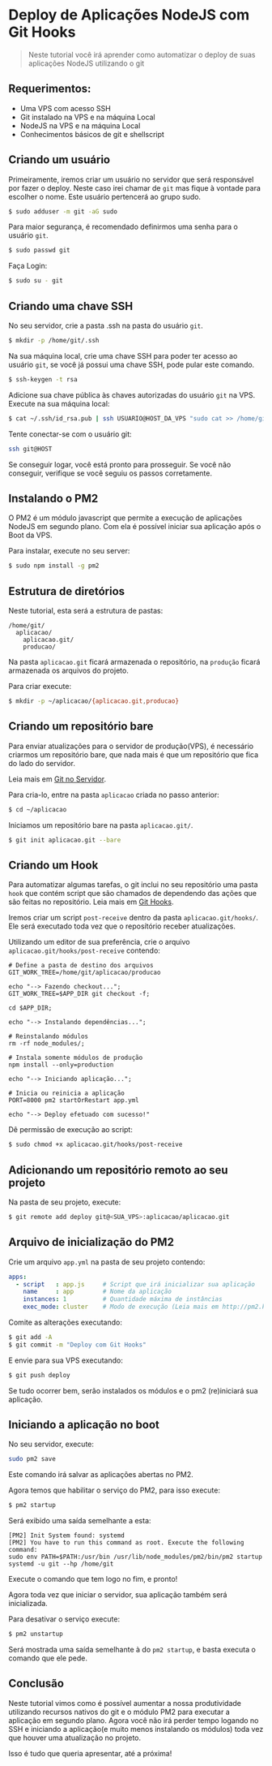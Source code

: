 # Deploy de Aplicações NodeJS com Git Hooks

> Neste tutorial você irá aprender como automatizar o deploy de suas aplicações NodeJS utilizando o git

## Requerimentos:
- Uma VPS com acesso SSH
- Git instalado na VPS e na máquina Local
- NodeJS na VPS e na máquina Local
- Conhecimentos básicos de git e shellscript

## Criando um usuário

Primeiramente, iremos criar um usuário no servidor que será responsável por fazer o deploy.
Neste caso irei chamar de `git` mas fique à vontade para escolher o nome.
Este usuário pertencerá ao grupo sudo.

```bash
$ sudo adduser -m git -aG sudo
```

Para maior segurança, é recomendado definirmos uma senha para o usuário `git`.

```bash
$ sudo passwd git
```

Faça Login:

```bash
$ sudo su - git
```

## Criando uma chave SSH

No seu servidor, crie a pasta .ssh na pasta do usuário `git`.

```bash
$ mkdir -p /home/git/.ssh
```

Na sua máquina local, crie uma chave SSH para poder ter acesso ao usuário `git`, 
se você já possui uma chave SSH, pode pular este comando.

```bash
$ ssh-keygen -t rsa
```

Adicione sua chave pública às chaves autorizadas do usuário `git` na VPS.
Execute na sua máquina local:

```bash
$ cat ~/.ssh/id_rsa.pub | ssh USUARIO@HOST_DA_VPS "sudo cat >> /home/git/.ssh/authorized_keys"
```

Tente conectar-se com o usuário git:

```bash
ssh git@HOST
```

Se conseguir logar, você está pronto para prosseguir. Se você não conseguir,
verifique se você seguiu os passos corretamente.

## Instalando o PM2

O PM2 é um módulo javascript que permite 
a execução de aplicações NodeJS em segundo plano. 
Com ela é possível iniciar sua aplicação após o Boot da VPS.

Para instalar, execute no seu server:

```bash
$ sudo npm install -g pm2
```

## Estrutura de diretórios

Neste tutorial, esta será a estrutura de pastas:
```
/home/git/
  aplicacao/
    aplicacao.git/
    producao/
```

Na pasta `aplicacao.git` ficará armazenada o repositório, 
na `produção` ficará armazenada os arquivos do projeto.

Para criar execute:

```bash
$ mkdir -p ~/aplicacao/{aplicacao.git,producao}
```

## Criando um repositório bare

Para enviar atualizações para o servidor de produção(VPS),
é necessário criarmos um repositório bare, que nada mais é 
que um repositório que fica do lado do servidor.

Leia mais em [Git no Servidor](https://git-scm.com/book/pt-br/v1/Git-no-Servidor-Configurando-o-Servidor).

Para cria-lo, entre na pasta `aplicacao` criada no passo anterior:

```bash
$ cd ~/aplicacao
```

Iniciamos um repositório bare na pasta `aplicacao.git/`.

```bash
$ git init aplicacao.git --bare
```

## Criando um Hook

Para automatizar algumas tarefas, o git inclui no seu 
repositório uma pasta `hook` que contém script que são
chamados de dependendo das ações que são feitas no repositório.
Leia mais em [Git Hooks](https://git-scm.com/book/gr/v2/Customizing-Git-Git-Hooks).

Iremos criar um script `post-receive` dentro da pasta `aplicacao.git/hooks/`.
Ele será executado toda vez que o reposítório receber atualizações.

Utilizando um editor de sua preferência, crie o arquivo `aplicacao.git/hooks/post-receive` contendo:

```shellscript
# Define a pasta de destino dos arquivos
GIT_WORK_TREE=/home/git/aplicacao/producao

echo "--> Fazendo checkout...";
GIT_WORK_TREE=$APP_DIR git checkout -f;

cd $APP_DIR;

echo "--> Instalando dependências...";

# Reinstalando módulos
rm -rf node_modules/;

# Instala somente módulos de produção
npm install --only=production

echo "--> Iniciando aplicação...";

# Inicia ou reinicia a aplicação
PORT=8000 pm2 startOrRestart app.yml

echo "--> Deploy efetuado com sucesso!"
```

Dê permissão de execução ao script:

```bash
$ sudo chmod +x aplicacao.git/hooks/post-receive
```

## Adicionando um repositório remoto ao seu projeto

Na pasta de seu projeto, execute:

```bash
$ git remote add deploy git@<SUA_VPS>:aplicacao/aplicacao.git
```

## Arquivo de inicialização do PM2

Crie um arquivo `app.yml` na pasta de seu projeto contendo:

```yml
apps:
  - script   : app.js     # Script que irá inicializar sua aplicação
    name     : app        # Nome da aplicação
    instances: 1          # Quantidade máxima de instâncias
    exec_mode: cluster    # Modo de execução (Leia mais em http://pm2.keymetrics.io/docs/usage/cluster-mode)
```

Comite as alterações executando:

```bash
$ git add -A
$ git commit -m "Deploy com Git Hooks"
```

E envie para sua VPS executando:

```bash
$ git push deploy
```

Se tudo ocorrer bem, serão instalados os módulos e o pm2 (re)iniciará sua aplicação.

## Iniciando a aplicação no boot

No seu servidor, execute:

```bash
sudo pm2 save
```

Este comando irá salvar as aplicações abertas no PM2.

Agora temos que habilitar o serviço do PM2, para isso execute:

```bash
$ pm2 startup
```

Será exibido uma saída semelhante a esta:

```
[PM2] Init System found: systemd
[PM2] You have to run this command as root. Execute the following command:
sudo env PATH=$PATH:/usr/bin /usr/lib/node_modules/pm2/bin/pm2 startup systemd -u git --hp /home/git
```

Execute o comando que tem logo no fim, e pronto!

Agora toda vez que iniciar o servidor, sua aplicação também será inicializada.

Para desativar o serviço execute: 

```bash
$ pm2 unstartup
```

Será mostrada uma saída semelhante à do `pm2 startup`, e basta executa o comando que ele pede.

## Conclusão

Neste tutorial vimos como é possível aumentar a nossa produtividade 
utilizando recursos nativos do git e o módulo PM2 para executar a aplicação 
em segundo plano. Agora você não irá perder tempo logando no SSH e iniciando a 
aplicação(e muito menos instalando os módulos) toda vez que houver uma atualização no projeto.

Isso é tudo que queria apresentar, até a próxima!
